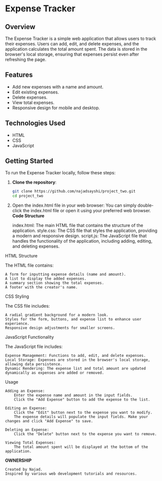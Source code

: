 # Expense Tracker

## Overview

The Expense Tracker is a simple web application that allows users to track their expenses. Users can add, edit, and delete expenses, and the application calculates the total amount spent. The data is stored in the browser's local storage, ensuring that expenses persist even after refreshing the page.

## Features

- Add new expenses with a name and amount.
- Edit existing expenses.
- Delete expenses.
- View total expenses.
- Responsive design for mobile and desktop.

## Technologies Used

- HTML
- CSS
- JavaScript

## Getting Started

To run the Expense Tracker locally, follow these steps:

1. **Clone the repository**:
   ```bash
   git clone https://github.com/najadsayshi/project_two.git
   cd project_two
2.
    Open the index.html file in your web browser:
        You can simply double-click the index.html file or open it using your preferred web browser.
**Code Structure**

    index.html: The main HTML file that contains the structure of the application.
    style.css: The CSS file that styles the application, providing a modern and responsive design.
    script.js: The JavaScript file that handles the functionality of the application, including adding, editing, and deleting expenses.

HTML Structure

The HTML file contains:

    A form for inputting expense details (name and amount).
    A list to display the added expenses.
    A summary section showing the total expenses.
    A footer with the creator's name.

CSS Styling

The CSS file includes:

    A radial gradient background for a modern look.
    Styles for the form, buttons, and expense list to enhance user experience.
    Responsive design adjustments for smaller screens.

JavaScript Functionality

The JavaScript file includes:

    Expense Management: Functions to add, edit, and delete expenses.
    Local Storage: Expenses are stored in the browser's local storage, allowing data persistence.
    Dynamic Rendering: The expense list and total amount are updated dynamically as expenses are added or removed.

Usage

    Adding an Expense:
        Enter the expense name and amount in the input fields.
        Click the "Add Expense" button to add the expense to the list.

    Editing an Expense:
        Click the "Edit" button next to the expense you want to modify.
        The expense details will populate the input fields. Make your changes and click "Add Expense" to save.

    Deleting an Expense:
        Click the "Delete" button next to the expense you want to remove.

    Viewing Total Expenses:
        The total amount spent will be displayed at the bottom of the application.

**OWNERSHIP**

    Created by Najad.
    Inspired by various web development tutorials and resources.


   
